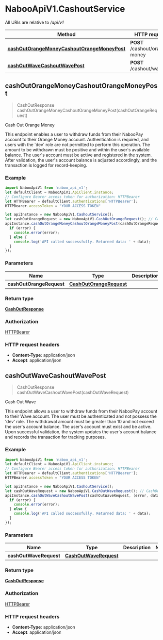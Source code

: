 # NabooApiV1.CashoutService

All URIs are relative to */api/v1*

Method | HTTP request | Description
------------- | ------------- | -------------
[**cashOutOrangeMoneyCashoutOrangeMoneyPost**](CashoutService.md#cashOutOrangeMoneyCashoutOrangeMoneyPost) | **POST** /cashout/orange-money | Cash Out Orange Money
[**cashOutWaveCashoutWavePost**](CashoutService.md#cashOutWaveCashoutWavePost) | **POST** /cashout/wave | Cash Out Wave



## cashOutOrangeMoneyCashoutOrangeMoneyPost

> CashOutResponse cashOutOrangeMoneyCashoutOrangeMoneyPost(cashOutOrangeRequest)

Cash Out Orange Money

This endpoint enables a user to withdraw funds from their NabooPay account to their Orange Money account. Authentication is required, and users with the &#39;dev&#39; role are not permitted to perform this operation. The amount to be withdrawn must be positive and within the user&#39;s available balance. The user&#39;s account must be active and registered in the system. After validation, the user&#39;s account balance is adjusted accordingly, and the transaction is logged for record-keeping.

### Example

```javascript
import NabooApiV1 from 'naboo_api_v1';
let defaultClient = NabooApiV1.ApiClient.instance;
// Configure Bearer access token for authorization: HTTPBearer
let HTTPBearer = defaultClient.authentications['HTTPBearer'];
HTTPBearer.accessToken = "YOUR ACCESS TOKEN"

let apiInstance = new NabooApiV1.CashoutService();
let cashOutOrangeRequest = new NabooApiV1.CashOutOrangeRequest(); // CashOutOrangeRequest | 
apiInstance.cashOutOrangeMoneyCashoutOrangeMoneyPost(cashOutOrangeRequest, (error, data, response) => {
  if (error) {
    console.error(error);
  } else {
    console.log('API called successfully. Returned data: ' + data);
  }
});
```

### Parameters


Name | Type | Description  | Notes
------------- | ------------- | ------------- | -------------
 **cashOutOrangeRequest** | [**CashOutOrangeRequest**](CashOutOrangeRequest.md)|  | 

### Return type

[**CashOutResponse**](CashOutResponse.md)

### Authorization

[HTTPBearer](../README.md#HTTPBearer)

### HTTP request headers

- **Content-Type**: application/json
- **Accept**: application/json


## cashOutWaveCashoutWavePost

> CashOutResponse cashOutWaveCashoutWavePost(cashOutWaveRequest)

Cash Out Wave

This endpoint allows a user to withdraw funds from their NabooPay account to their Wave account. The user must be authenticated and not possess the &#39;dev&#39; role. The withdrawal amount must be greater than 10 and not exceed the user&#39;s account balance. The user&#39;s account must exist and be active. Upon successful validation, the system updates the user&#39;s account balance and records the transaction for tracking purposes.

### Example

```javascript
import NabooApiV1 from 'naboo_api_v1';
let defaultClient = NabooApiV1.ApiClient.instance;
// Configure Bearer access token for authorization: HTTPBearer
let HTTPBearer = defaultClient.authentications['HTTPBearer'];
HTTPBearer.accessToken = "YOUR ACCESS TOKEN"

let apiInstance = new NabooApiV1.CashoutService();
let cashOutWaveRequest = new NabooApiV1.CashOutWaveRequest(); // CashOutWaveRequest | 
apiInstance.cashOutWaveCashoutWavePost(cashOutWaveRequest, (error, data, response) => {
  if (error) {
    console.error(error);
  } else {
    console.log('API called successfully. Returned data: ' + data);
  }
});
```

### Parameters


Name | Type | Description  | Notes
------------- | ------------- | ------------- | -------------
 **cashOutWaveRequest** | [**CashOutWaveRequest**](CashOutWaveRequest.md)|  | 

### Return type

[**CashOutResponse**](CashOutResponse.md)

### Authorization

[HTTPBearer](../README.md#HTTPBearer)

### HTTP request headers

- **Content-Type**: application/json
- **Accept**: application/json

